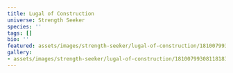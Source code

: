 ```yaml
---
title: Lugal of Construction
universe: Strength Seeker
species: ''
tags: []
bio: ''
featured: assets/images/strength-seeker/lugal-of-construction/1810079930811818329_1-3.jpg
gallery:
- assets/images/strength-seeker/lugal-of-construction/1810079930811818329_1-3.jpg
---
```

